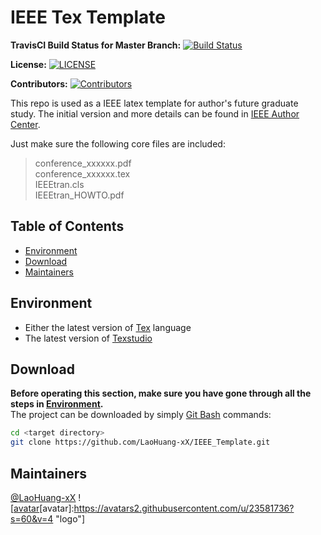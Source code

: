 # IEEE Tex Template

**TravisCI Build Status for Master Branch:** [![Build Status](IEEE_Template)](https://www.travis-ci.org/LaoHuang-xX/IEEE_Template.svg?branch=master)

**License:** [![LICENSE](IEEE_Template)](https://img.shields.io/github/license/LaoHuang-xX/IEEE_Template)

**Contributors:** [![Contributors](IEEE_Template)](https://img.shields.io/github/contributors/LaoHuang-xX/IEEE_Template)

This repo is used as a IEEE latex template for author's future graduate study. The initial version and more details can be found in [IEEE Author Center](https://journals.ieeeauthorcenter.ieee.org/create-your-ieee-journal-article/authoring-tools-and-templates/ieee-article-templates/). <br>

Just make sure the following core files are included: <br>

>conference_xxxxxx.pdf <br>
>conference_xxxxxx.tex <br>
>IEEEtran.cls <br>
>IEEEtran_HOWTO.pdf

## Table of Contents

- [Environment](#environment)
- [Download](#download)
- [Maintainers](#maintainers)

## Environment

* Either the latest version of [Tex](https://www.latex-project.org/) language <br>
* The latest version of [Texstudio](http://texstudio.sourceforge.net/)

## Download

**Before operating this section, make sure you have gone through all the steps in [Environment](#environment).** <br>
The project can be downloaded by simply [Git Bash](https://gitforwindows.org/) commands:

```Bash
cd <target directory>
git clone https://github.com/LaoHuang-xX/IEEE_Template.git
```

## Maintainers

[@LaoHuang-xX](https://github.com/LaoHuang-xX) ![[avatar](https://github.com/LaoHuang-xX)[avatar]:https://avatars2.githubusercontent.com/u/23581736?s=60&v=4 "logo"]
